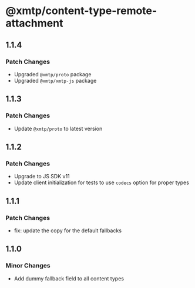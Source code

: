 # @xmtp/content-type-remote-attachment

## 1.1.4

### Patch Changes

- Upgraded `@xmtp/proto` package
- Upgraded `@xmtp/xmtp-js` package

## 1.1.3

### Patch Changes

- Update `@xmtp/proto` to latest version

## 1.1.2

### Patch Changes

- Upgrade to JS SDK v11
- Update client initialization for tests to use `codecs` option for proper types

## 1.1.1

### Patch Changes

- fix: update the copy for the default fallbacks

## 1.1.0

### Minor Changes

- Add dummy fallback field to all content types
